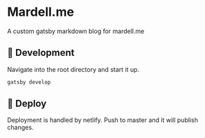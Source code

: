 # Mardell.me

A custom gatsby markdown blog for mardell.me

## 🚀 Development

Navigate into the root directory and start it up.

```sh
gatsby develop
```

## 💫 Deploy

Deployment is handled by netlify. Push to master and it will publish changes.
